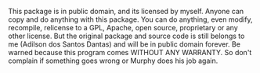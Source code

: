This package is in public domain, and its licensed by myself.
Anyone can copy and do anything with this package. 
You can do anything, even modify, recompile, relicense to a GPL, Apache, 
open source, proprietary or any other license. But the original package and source 
code is still belongs to me (Adilson dos Santos Dantas) and will be in public
domain forever.
Be warned because this program comes WITHOUT ANY WARRANTY. So don't complain
if something goes wrong or Murphy does his job again.

